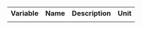 <table>
	<tr>
		<th>Variable</th>
		<th>Name</th>
		<th>Description</th>
		<th>Unit</th>
	</tr>
	<tr>
		<td></td>
		<td></td>
		<td></td>
		<td></td>
	</tr>	
</table>